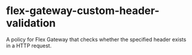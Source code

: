 # flex-gateway-custom-header-validation
A policy for Flex Gateway that checks whether the specified header exists in a HTTP request.
